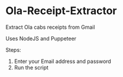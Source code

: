 # Ola-Receipt-Extractor
Extract Ola cabs receipts from Gmail

Uses NodeJS and Puppeteer

Steps:
1. Enter your Email address and password
2. Run the script
